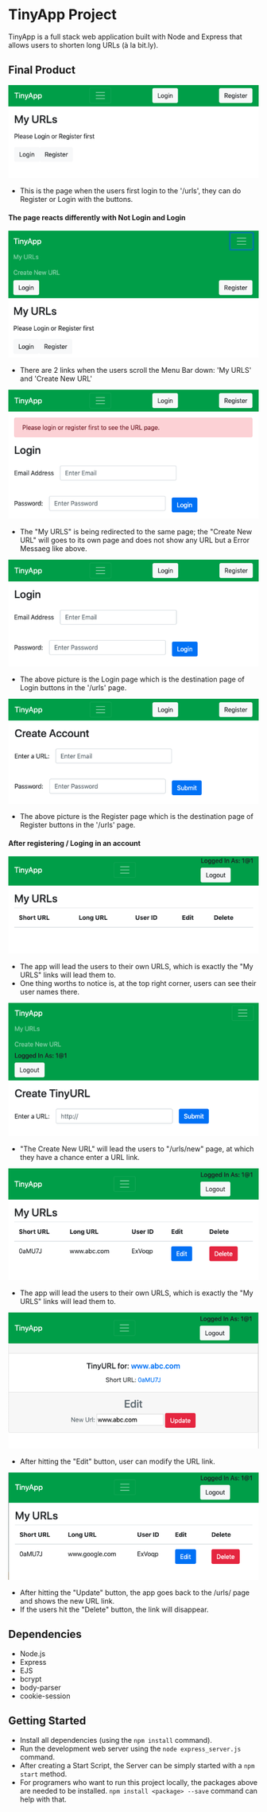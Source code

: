 # TinyApp Project

TinyApp is a full stack web application built with Node and Express that allows users to shorten long URLs (à la bit.ly).

## Final Product

!["The urls page img with Login and Register buttons"](/docs/urls.png "urls page")
- This is the page when the users first login to the '/urls', they can do Register or Login with the buttons.

#### The page reacts differently with Not Login and Login
!["Scrolling down the Menu Bar in urls page when users not login"](/docs/urls_scrolldown.png )
- There are 2 links when the users scroll the Menu Bar down: 'My URLS' and 'Create New URL'

!["The 'Create New URL' goes to its page but with Login text"](/docs/urls:new.png)
- The "My URLS" is being redirected to the same page; the "Create New URL" will goes to its own page and does not show any URL but a Error Messaeg like above.

!["The Login page"](/docs/:login.png)
- The above picture is the Login page which is the destination page of Login buttons in the '/urls' page.

!["The Register page"](/docs/:register.png)
- The above picture is the Register page which is the destination page of Register buttons in the '/urls' page.


#### After registering / Loging in an account
!["The Urls page after registering an account"](/docs/after_L:R/urls.png)
- The app will lead the users to their own URLS, which is exactly the "My URLS" links will lead them to.
- One thing worths to notice is, at the top right corner, users can see their user names there.

!["Create an new URL"](/docs/after_L:R/create_new.png)
- "The Create New URL" will lead the users to "/urls/new" page, at which they have a chance enter a URL link.

!["My URL page after creating an new account"](/docs/after_L:R/after_submit_new.png)
- The app will lead the users to their own URLS, which is exactly the "My URLS" links will lead them to.

!["Edit the existing URL"](/docs/after_L:R/edit_link.png)
- After hitting the "Edit" button, user can modify the URL link.

!["Edit the existing URL"](/docs/after_L:R/after_update.png)
- After hitting the "Update" button, the app goes back to the /urls/ page and shows the new URL link.
- If the users hit the "Delete" button, the link will disappear.





## Dependencies

- Node.js
- Express
- EJS
- bcrypt
- body-parser
- cookie-session

## Getting Started

- Install all dependencies (using the `npm install` command).
- Run the development web server using the `node express_server.js` command.
- After creating a Start Script, the Server can be simply started with a `npm start` method.
- For programers who want to run this project locally, the packages above are needed to be installed. `npm install <package> --save` command can help with that.